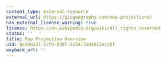 ```yaml
---
content_type: external-resource
external_url: https://gisgeography.com/map-projections/
has_external_license_warning: true
license: https://en.wikipedia.org/wiki/All_rights_reserved
status: ''
title: Map Projection Overview
uid: bedde2d1-2cf0-439f-8c54-3a44012ec20f
wayback_url: ''
---
```

